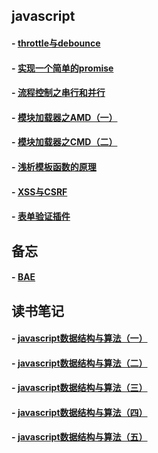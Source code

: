 ## javascript
#### - [throttle与debounce](https://github.com/zyl1314/blog/blob/master/public/blog/throttle%E4%B8%8Edebounce.md)
#### - [实现一个简单的promise](https://github.com/zyl1314/blog/blob/master/public/blog/%E5%AE%9E%E7%8E%B0%E4%B8%80%E4%B8%AA%E7%AE%80%E7%89%88%E7%9A%84promise.md)
#### - [流程控制之串行和并行](https://github.com/zyl1314/blog/blob/master/public/blog/%E6%B5%81%E7%A8%8B%E6%8E%A7%E5%88%B6%E4%B9%8B%E4%B8%B2%E8%A1%8C%E5%92%8C%E5%B9%B6%E8%A1%8C.md)
#### - [模块加载器之AMD（一）](https://github.com/zyl1314/blog/blob/master/public/blog/%E6%A8%A1%E5%9D%97%E5%8A%A0%E8%BD%BD%E5%99%A8%E4%B9%8BAMD%EF%BC%88%E4%B8%80%EF%BC%89.md)
#### - [模块加载器之CMD（二）](https://github.com/zyl1314/blog/blob/master/public/blog/%E6%A8%A1%E5%9D%97%E5%8A%A0%E8%BD%BD%E5%99%A8%E4%B9%8BCMD%EF%BC%88%E4%BA%8C%EF%BC%89.md)
#### - [浅析模板函数的原理](https://github.com/zyl1314/blog/blob/master/public/blog/%E6%B5%85%E6%9E%90%E5%AD%97%E7%AC%A6%E4%B8%B2%E6%A8%A1%E6%9D%BF%E5%87%BD%E6%95%B0%E7%9A%84%E5%8E%9F%E7%90%86.md)
#### - [XSS与CSRF](https://github.com/zyl1314/blog/blob/master/public/blog/XSS%E5%92%8CCSRF.md)
#### - [表单验证插件](https://github.com/zyl1314/blog/blob/master/public/blog/%E8%A1%A8%E5%8D%95%E9%AA%8C%E8%AF%81%E6%8F%92%E4%BB%B6.md)
## 备忘
#### - [BAE](https://github.com/zyl1314/blog/blob/master/public/blog/BAE.md)
## 读书笔记
#### - [javascript数据结构与算法（一）](https://github.com/zyl1314/blog/blob/master/public/blog/javascript%E6%95%B0%E6%8D%AE%E7%BB%93%E6%9E%84%E4%B8%8E%E7%AE%97%E6%B3%95%EF%BC%88%E4%B8%80%EF%BC%89.md)
#### - [javascript数据结构与算法（二）](https://github.com/zyl1314/blog/blob/master/public/blog/javascript%E6%95%B0%E6%8D%AE%E7%BB%93%E6%9E%84%E4%B8%8E%E7%AE%97%E6%B3%95%EF%BC%88%E4%BA%8C%EF%BC%89.md)
#### - [javascript数据结构与算法（三）](https://github.com/zyl1314/blog/blob/master/public/blog/javascript%E6%95%B0%E6%8D%AE%E7%BB%93%E6%9E%84%E4%B8%8E%E7%AE%97%E6%B3%95%EF%BC%88%E4%B8%89%EF%BC%89.md)
#### - [javascript数据结构与算法（四）](https://github.com/zyl1314/blog/blob/master/public/blog/javascript%E6%95%B0%E6%8D%AE%E7%BB%93%E6%9E%84%E4%B8%8E%E7%AE%97%E6%B3%95%EF%BC%88%E5%9B%9B%EF%BC%89.md)
#### - [javascript数据结构与算法（五）](https://github.com/zyl1314/blog/blob/master/public/blog/javascript%E6%95%B0%E6%8D%AE%E7%BB%93%E6%9E%84%E4%B8%8E%E7%AE%97%E6%B3%95%EF%BC%88%E4%BA%94%EF%BC%89.md)